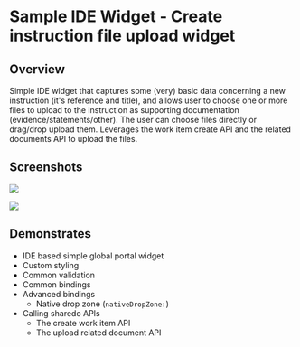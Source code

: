 # Sample IDE Widget - Create instruction file upload widget

## Overview
Simple IDE widget that captures some (very) basic data concerning a new instruction (it's reference and title), and allows user to choose one or more files to upload to the instruction as supporting documentation (evidence/statements/other). The user can choose files directly or drag/drop upload them. Leverages the work item create API and the related documents API to upload the files.

## Screenshots
![](/repository/assets/widget-1.png?raw=true)

![](/repository/assets/widget-2.png?raw=true)


## Demonstrates
- IDE based simple global portal widget
- Custom styling
- Common validation
- Common bindings
- Advanced bindings
  - Native drop zone (`nativeDropZone:`)
- Calling sharedo APIs
  - The create work item API
  - The upload related document API



